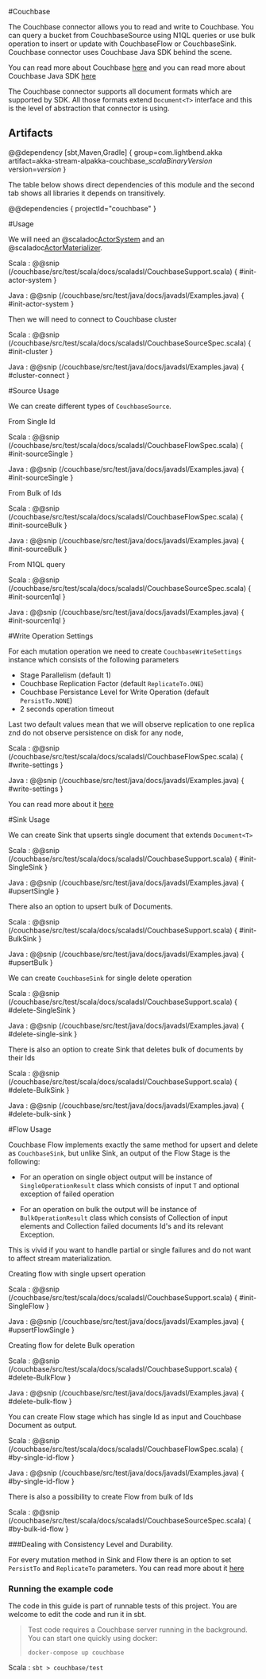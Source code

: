 #Couchbase

The Couchbase connector allows you to read and write to Couchbase. You can query a bucket from CouchbaseSource using N1QL queries or use bulk operation to insert or update with CouchbaseFlow or CouchbaseSink. Couchbase connector uses Couchbase Java SDK behind the scene. 

You can read more about Couchbase [here](https://www.couchbase.com/products/server) and you can read more about Couchbase Java SDK [here](https://developer.couchbase.com/documentation/server/current/sdk/java/start-using-sdk.html)

The Couchbase connector supports all document formats which are supported by SDK. All those formats extend `Document<T>` interface and this is the level of abstraction that connector is using.

## Artifacts

@@dependency [sbt,Maven,Gradle] {
  group=com.lightbend.akka
  artifact=akka-stream-alpakka-couchbase_$scalaBinaryVersion$
  version=$version$
}

The table below shows direct dependencies of this module and the second tab shows all libraries it depends on transitively.

@@dependencies { projectId="couchbase" }


#Usage

We will need an @scaladoc[ActorSystem](akka.actor.ActorSystem) and an @scaladoc[ActorMaterializer](akka.stream.ActorMaterializer).

Scala
: @@snip (/couchbase/src/test/scala/docs/scaladsl/CouchbaseSupport.scala) { #init-actor-system }

Java
: @@snip (/couchbase/src/test/java/docs/javadsl/Examples.java) { #init-actor-system }



Then we will need to connect to Couchbase cluster

Scala
: @@snip (/couchbase/src/test/scala/docs/scaladsl/CouchbaseSourceSpec.scala) { #init-cluster }

Java
: @@snip (/couchbase/src/test/java/docs/javadsl/Examples.java) { #cluster-connect }

#Source Usage

We can create different types of `CouchbaseSource`.

From Single Id

Scala
: @@snip (/couchbase/src/test/scala/docs/scaladsl/CouchbaseFlowSpec.scala) { #init-sourceSingle }

Java
: @@snip (/couchbase/src/test/java/docs/javadsl/Examples.java) { #init-sourceSingle }
 
From Bulk of Ids

Scala
: @@snip (/couchbase/src/test/scala/docs/scaladsl/CouchbaseFlowSpec.scala) { #init-sourceBulk }

Java
: @@snip (/couchbase/src/test/java/docs/javadsl/Examples.java) { #init-sourceBulk }
        

From N1QL query

Scala
: @@snip (/couchbase/src/test/scala/docs/scaladsl/CouchbaseSourceSpec.scala) { #init-sourcen1ql }

Java
: @@snip (/couchbase/src/test/java/docs/javadsl/Examples.java) { #init-sourcen1ql }

#Write Operation Settings

For each mutation operation we need to create `CouchbaseWriteSettings` instance which consists of the following parameters

- Stage Parallelism (default 1)
- Couchbase Replication Factor (default `ReplicateTo.ONE`) 
- Couchbase Persistance Level for Write Operation (default `PersistTo.NONE`)
- 2 seconds operation timeout 

Last two default values mean that we will observe replication to one replica znd do not observe persistence on disk for any node,

Scala
: @@snip (/couchbase/src/test/scala/docs/scaladsl/CouchbaseFlowSpec.scala) { #write-settings }

Java
: @@snip (/couchbase/src/test/java/docs/javadsl/Examples.java) { #write-settings }


You can read more about it [here](https://docs.couchbase.com/java-sdk/2.6/durability.html#configuring-durability) 

#Sink Usage


We can create Sink that upserts single document that extends  `Document<T>`

Scala
: @@snip (/couchbase/src/test/scala/docs/scaladsl/CouchbaseSupport.scala) { #init-SingleSink }

Java
: @@snip (/couchbase/src/test/java/docs/javadsl/Examples.java) { #upsertSingle }

There also an option to upsert bulk of Documents.

Scala
: @@snip (/couchbase/src/test/scala/docs/scaladsl/CouchbaseSupport.scala) { #init-BulkSink }

Java
: @@snip (/couchbase/src/test/java/docs/javadsl/Examples.java) { #upsertBulk }

We can create `CouchbaseSink` for single delete operation

Scala
: @@snip (/couchbase/src/test/scala/docs/scaladsl/CouchbaseSupport.scala) { #delete-SingleSink }

Java
: @@snip (/couchbase/src/test/java/docs/javadsl/Examples.java) { #delete-single-sink }

There is also an option to create Sink that deletes bulk of documents by their Ids

Scala
: @@snip (/couchbase/src/test/scala/docs/scaladsl/CouchbaseSupport.scala) { #delete-BulkSink }

Java
: @@snip (/couchbase/src/test/java/docs/javadsl/Examples.java) { #delete-bulk-sink }

#Flow Usage

Couchbase Flow implements exactly the same method for upsert and delete as `CouchbaseSink`, but unlike Sink, an output of the Flow Stage is the following:

- For an operation on single object output will be instance of `SingleOperationResult` class which consists of input `T` and optional exception of failed operation 

- For an operation on bulk the output will be instance of `BulkOperationResult` class which consists of Collection of input elements and Collection failed documents Id's and its relevant Exception. 

This is vivid if you want to handle partial or single failures and do not want to affect stream materialization.  

Creating flow with single upsert operation

Scala
: @@snip (/couchbase/src/test/scala/docs/scaladsl/CouchbaseSupport.scala) { #init-SingleFlow }

Java
: @@snip (/couchbase/src/test/java/docs/javadsl/Examples.java) { #upsertFlowSingle }

Creating flow for delete Bulk operation

Scala
: @@snip (/couchbase/src/test/scala/docs/scaladsl/CouchbaseSupport.scala) { #delete-BulkFlow }

Java
: @@snip (/couchbase/src/test/java/docs/javadsl/Examples.java) { #delete-bulk-flow }

You can create Flow stage which has single Id as input and Couchbase Document as output.

Scala
: @@snip (/couchbase/src/test/scala/docs/scaladsl/CouchbaseFlowSpec.scala) { #by-single-id-flow }

Java
: @@snip (/couchbase/src/test/java/docs/javadsl/Examples.java) { #by-single-id-flow } 

There is also a possibility to create Flow from bulk of Ids

Scala
: @@snip (/couchbase/src/test/scala/docs/scaladsl/CouchbaseSourceSpec.scala) { #by-bulk-id-flow }

###Dealing with Consistency Level and Durability.

For every mutation method in Sink and Flow there is an option to set `PersistTo` and `ReplicateTo` parameters. You can read more about it [here](https://docs.couchbase.com/java-sdk/2.6/durability.html#configuring-durability)

### Running the example code

The code in this guide is part of runnable tests of this project. You are welcome to edit the code and run it in sbt.

> Test code requires a Couchbase server running in the background. You can start one quickly using docker:
>
> `docker-compose up couchbase`

Scala
:   ```
    sbt
    > couchbase/test
    ```
